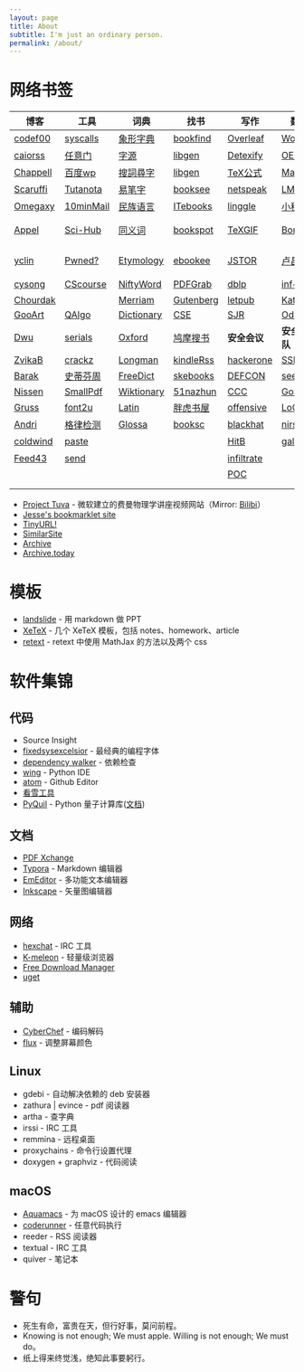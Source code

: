 ```yaml
---
layout: page
title: About
subtitle: I'm just an ordinary person.
permalink: /about/
---
```


# 网络书签

| 博客 | 工具 | 词典 | 找书 | 写作 | 数学 | 巴利 | OJ | 
|-----|------|-----|------|-----|------|-----|----|
| [codef00](http://codef00.com/projects)               | [syscalls](http://syscalls.kernelgrok.com/)  | [象形字典](http://www.vividict.com/Default.aspx)       | [bookfind](https://www.bookfinder.com/)                                | [Overleaf](https://www.overleaf.com/learn)                     | [Wolfram](http://mathworld.wolfram.com/)                                           | [觉悟之路](http://dhamma.sutta.org/index2.htm)                      | [ProjEuler](https://projecteuler.net/about)              | 
| [caiorss](https://caiorss.github.io/C-Cpp-Notes/)    | [任意门](http://terest.top/gate/)             | [字源](http://hanziyuan.net/)                         | [libgen](http://gen.lib.rus.ec/)                                       | [Detexify](http://detexify.kirelabs.org/classify.html)         | [OEIS](http://oeis.org/)                                                           | [Insight](https://www.accesstoinsight.org/)                        | [51nod](https://www.51nod.com/focus.html)                | 
| [Chappell](https://www.geoffchappell.com/)           | [百度wp](https://www.baiduwp.com/)            | [搜詞尋字](http://words.sinica.edu.tw/sou/sou.html)   | [libgen](https://libgen.is/)                                            | [TeX公式](https://zh.numberempire.com/latexequationeditor.php) | [MathSci](https://mathscinet.ams.org/mathscinet/freeTools.html?version=2)           | [Tipiṭaka](https://www.tipitaka.org/)                             |  [HackerRank](https://www.hackerrank.com/)               | 
| [Scaruffi](https://www.scaruffi.com/)                | [Tutanota](https://www.tutanota.com/)         | [易笔字](http://www.yibizi.com/)                      | [booksee](http://en.booksee.org/)                                      | [netspeak](http://www.netspeak.org/)                           | [LMFDB](http://www.lmfdb.org/)                                                     | [Tipiṭaka](https://epalitipitaka.appspot.com/canon)                 | [Brilliant](https://brilliant.org/courses/#recent)      | 
| [Omegaxy](http://omegaxy.com/)                       | [10minMail](https://10minutemail.com/)        | [民族语言](http://www.mzywfy.org.cn/)                 | [ITebooks](https://it-ebooks.info/)                                   | [linggle](http://linggle.com/)                                  | [小程序](http://zh.numberempire.com/primenumbers.php)                               | [大毘盧寺](http://abtemple.org/index.php)                           |  [pwnable.kr](http://pwnable.kr/play.php)                | 
| [Appel](https://www.cs.princeton.edu/~appel/)        | [Sci-Hub](http://sci-hub.tw/)                 | [同义词](http://www.ximizi.com/Tongyici_Cidian.php)   | [bookspot](http://www.freebookspot.es/)                               | [TeXGIF](http://latex.codecogs.com/gif.latex?)                  | [Boneh](http://crypto.stanford.edu/~dabo/)                                         | [佛學圖書館](http://buddhism.lib.ntu.edu.tw/DLMBS/index.jsp)        |   [pwnable.tw](https://pwnable.tw/)                       | 
| [yclin](http://yclin.me/)                            | [Pwned?](https://haveibeenpwned.com/)         | [Etymology](http://www.etymonline.com/)              | [ebookee](https://ebookee.org/)                                        | [JSTOR](https://www.jstor.org/)                                | [卢昌海](https://www.changhai.org/articles/science/mathematics/riemann_hypothesis/) | [漢文大藏經](http://tripitaka.cbeta.org/mobile/index.php?index=N)   |  [reversing](http://reversing.kr/)                        |  
| [cysong](http://songcy.net/posts/)                   | [CScourse](https://teachyourselfcs.com/)      | [NiftyWord](https://www.niftyword.com/)              | [PDFGrab](http://pdfgrab.net/)                                         | [dblp](https://dblp.uni-trier.de/)                             | [inf+1](https://infinityplusonemath.wordpress.com/)                                | [达照法师](http://www.shidazhao.com/)                                |  [hackthebox](https://www.hackthebox.eu/)                | 
| [Chourdak](https://www.turboirc.com/main5/)          |                                               | [Merriam](https://www.merriam-webster.com/)          | [Gutenberg](https://www.gutenberg.org/)                                | [letpub](http://www.letpub.com.cn/index.php?page=journalapp)   | [Katz](http://www.cs.umd.edu/~jkatz/)                                              |                                                                     |   [wechall](https://www.wechall.net/)                    | 
| [GooArt](https://artsandculture.google.com/)         | [QAlgo](http://quantumalgorithmzoo.org/)      | [Dictionary](http://www.dictionary.com/)             | [CSE](https://cse.google.com/cse?cx=001639227550064093264:dznewka3cca) | [SJR](https://www.scimagojr.com/index.php)                     | [Oded](http://www.wisdom.weizmann.ac.il/~/oded/)                                   |                                                                    |  [rosettaCode](http://rosettacode.org/wiki/Rosetta_Code) | 
| [Dwu](https://www.cs.virginia.edu/dwu4/projects.html)| [serials](https://www.serials.be/)            | [Oxford](https://www.oxfordlearnersdictionaries.com/)| [鸠摩搜书](https://www.jiumodiary.com/?tdsourcetag=s_pctim_aiomsg)      | **安全会议**                                                    | **安全团队**                                                                        |  **URLs**                                                          |   [OverTheWire](http://overthewire.org/wargames/)         | 
| [ZvikaB](http://www.wisdom.weizmann.ac.il/~zvikab/)  | [crackz](https://crackzsoft.com/)             | [Longman](https://www.ldoceonline.com/)              | [kindleRss](http://wheremylife.cn/home.html)                           | [hackerone](https://www.hackerone.com/)                        | [SSLab](https://gts3.org/)                                                        |   [MathUrls](https://mathurls.com/)                                     |   [Phrack](http://phrack.org/)                            | 
| [Barak](https://www.boazbarak.org/)                  | [史蒂芬周](http://www.sdifen.com/)             | [FreeDict](http://www.freedictionary.com/)           | [skebooks](https://www.skebooks.com/)                                  | [DEFCON](https://media.defcon.org/DEF%20CON%2027/)             | [seebug](https://paper.seebug.org/)                                                |   [DevUrls](https://devurls.com/)                                      |                                                            |
| [Nissen](https://nissenbaum.tech.cornell.edu/)       | [SmallPdf](https://smallpdf.com/cn)           | [Wiktionary](https://en.wiktionary.org/)             | [51nazhun](https://kindle.51nazhun.pub/)                               |  [CCC](https://www.ccc.de/)                                   | [GoSSiP](https://loccs.sjtu.edu.cn/wiki/doku.php)                                   |   [FinUrls](https://finurls.com/)                                      |                                                            |
| [Gruss](https://gruss.cc/)                           | [font2u](https://fonts2u.com/)                | [Latin](http://archives.nd.edu/words.html)           | [胖虎书屋](http://panghubook.cn/)                                       | [offensive](https://www.offensivecon.org/)                     | [LoCCS](https://loccs.sjtu.edu.cn/main/publication/)                               |   [SciUrls](https://sciurls.com/)                                      |                                                            | 
| [Andri](https://syssec.mistakenot.net/)              | [格律检测](http://www.52shici.com/gl.php)      | [Glossa](http://athirdway.com/glossa/)               | [booksc](https://booksc.org/)                                         | [blackhat](https://www.blackhat.com/)                           | [nirsoft](http://www.nirsoft.net/programmer_tools.html)                            |  [TechUrls](https://techurls.com/)                                     |                                                            | 
| [coldwind](https://gynvael.coldwind.pl/?id=50)       | [paste](https://paste.ubuntu.com/)           |                                                      |                                                                       | [HitB](https://conference.hitb.org/)                            | [galaxy](http://galaxylab.org/)                                                    |  [全历史](https://www.allhistory.com/)                              |                                                            | 
| [Feed43](https://feed43.com/)                        | [send](https://send.firefox.com/)             |                                                      |                                                                       | [infiltrate](https://infiltratecon.com/)                        |                                                                                    |  [历史地图](http://geacron.com/home-zh-hans/)                        |                                                            |
|                                                      |                                               |                                                      |                                                                       | [POC](http://powerofcommunity.net/)                             |                                                                                    |  [seshat](http://seshatdatabank.info/)                             |                                                            |
|                                                      |                                               |                                                      |                                                                       |                                                                 |                                                                                    |                                                                    |                                                            |
|                                                      |                                               |                                                      |                                                                       |                                                                 |                                                                                    |                                                                    |                                                            |


  - [Project Tuva](http://research.microsoft.com/apps/tools/tuva) - 微软建立的费曼物理学讲座视频网站（Mirror: [Bilibi](https://www.bilibili.com/video/av51119464/)）
  - [Jesse's bookmarklet site](https://www.squarefree.com/bookmarklets/)                    
  - [TinyURL!](javascript:void%28location.href='https://tinyurl.com/create.php?url='+encodeURIComponent%28location.href%29%29)                 
  - [SimilarSite](javascript:location.href='https://www.similarsitesearch.com/search/?URL='+encodeURIComponent%28document.location.href%29+'&src=bmt';)
  - [Archive](javascript:location.href='https://web.archive.org/save/'+location.href.split%28'?'%29[0])                                             
  - [Archive.today](javascript:void%28open%28'http://archive.today/?run=1&url='+encodeURIComponent%28document.location%29%29%29)                          

# 模板
  - [landslide](/download/templates/landslide.zip) - 用 markdown 做 PPT
  - [XeTeX](/download/templates/XeTeX.zip) - 几个 XeTeX 模板，包括 notes、homework、article
  - [retext](/download/templates/retext.zip) - retext 中使用 MathJax 的方法以及两个 css

# 软件集锦
## 代码
  - Source Insight
  - [fixedsysexcelsior](/download/FSEX300.ttf) - 最经典的编程字体
  - [dependency walker](http://www.dependencywalker.com/) - 依赖检查
  - [wing](https://wingware.com/downloads/wing-personal) - Python IDE
  - [atom](https://atom.io/) - Github Editor
  - [看雪工具](https://tools.pediy.com/)
  - [PyQuil](https://github.com/rigetti/pyquil) - Python 量子计算库([文档](https://pyquil.readthedocs.io/en/latest/start.html))

## 文档
  - [PDF Xchange](https://pdf-xchange.eu/)
  - [Typora](https://www.typora.io/) - Markdown 编辑器
  - [EmEditor](https://www.emeditor.com/download/) - 多功能文本编辑器
  - [Inkscape](https://inkscape.org/) - 矢量图编辑器

## 网络
  - [hexchat](https://hexchat.github.io/downloads.html) - IRC 工具
  - [K-meleon](http://kmeleonbrowser.org/) - 轻量级浏览器
  - [Free Download Manager](https://www.freedownloadmanager.org)
  - [uget](https://ugetdm.com/)

## 辅助
  - [CyberChef](/download/CyberChef.htm) - 编码解码
  - [flux](https://justgetflux.com/) - 调整屏幕颜色

## Linux
  - gdebi - 自动解决依赖的 deb 安装器
  - zathura \| evince - pdf 阅读器
  - artha - 查字典
  - irssi - IRC 工具
  - remmina - 远程桌面
  - proxychains - 命令行设置代理
  - doxygen + graphviz - 代码阅读

## macOS
  - [Aquamacs](http://aquamacs.org/) - 为 macOS 设计的 emacs 编辑器
  - [coderunner](https://coderunnerapp.com/) - 任意代码执行
  - reeder - RSS 阅读器
  - textual - IRC 工具
  - quiver - 笔记本


# 警句
  - 死生有命，富贵在天，但行好事，莫问前程。
  - Knowing is not enough; We must apple. Willing is not enough; We must do。
  - 纸上得来终觉浅，绝知此事要躬行。

